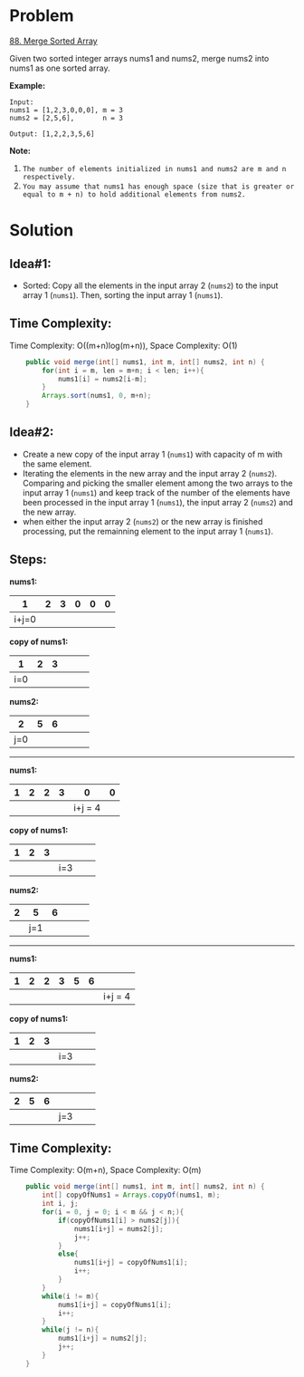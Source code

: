 # Problem
[88. Merge Sorted Array](https://leetcode.com/problems/merge-sorted-array/)

Given two sorted integer arrays nums1 and nums2, merge nums2 into nums1 as one sorted array.
 

**Example:**
```text
Input:
nums1 = [1,2,3,0,0,0], m = 3
nums2 = [2,5,6],       n = 3

Output: [1,2,2,3,5,6]
```

**Note:**

1. ```The number of elements initialized in nums1 and nums2 are m and n respectively.```
2. ```You may assume that nums1 has enough space (size that is greater or equal to m + n) to hold additional elements from nums2.```


# Solution
## Idea#1:
* Sorted: Copy all the elements in the input array 2 (```nums2```) to the input array 1 (```nums1```). Then, sorting the input array 1 (```nums1```).
##  Time Complexity:
Time Complexity: O((m+n)log(m+n)), Space Complexity: O(1)

```java
    public void merge(int[] nums1, int m, int[] nums2, int n) {
        for(int i = m, len = m+n; i < len; i++){
            nums1[i] = nums2[i-m];
        }
        Arrays.sort(nums1, 0, m+n);
    }
```

## Idea#2:
* Create a new copy of the input array 1 (```nums1```) with capacity of m with the same element. 
* Iterating the elements in the new array and the input array 2 (```nums2```). Comparing and picking the smaller element among the two arrays to the input array 1 (```nums1```) and keep track of the number of the elements have been processed in the input array 1 (```nums1```), the input array 2 (```nums2```) and the new array. 
* when either the input array 2 (```nums2```) or the new array is finished processing, put the remainning element to the input array 1 (```nums1```).

## Steps:
**nums1:**

|  1  | 2 | 3 | 0 | 0 | 0 |
|-----|---|---|---|---|---|
|i+j=0|   |   |   |   |   |

**copy of nums1:**

|  1  | 2 | 3 |   |   |   |
|-----|---|---|---|---|---|
| i=0 |   |   |   |   |   |

**nums2:**

|  2  | 5 | 6 |   |   |   |
|-----|---|---|---|---|---|
| j=0 |   |   |   |   |   |

----

**nums1:**

| 1 | 2 | 2 | 3 |    0    | 0 |
|---|---|---|---|---------|---|
|   |   |   |   | i+j = 4 |   |

**copy of nums1:**

| 1 | 2 | 3 |     |   |   |
|---|---|---|-----|---|---|
|   |   |   | i=3 |   |   |

**nums2:**

| 2 |  5  | 6 |   |   |   |
|---|-----|---|---|---|---|
|   | j=1 |   |   |   |   |

----

**nums1:**

| 1 | 2 | 2 | 3 | 5 | 6 |         |
|---|---|---|---|---|---|---------|
|   |   |   |   |   |   | i+j = 4 |

**copy of nums1:**

| 1 | 2 | 3 |     |   |   |
|---|---|---|-----|---|---|
|   |   |   | i=3 |   |   |

**nums2:**

| 2 | 5 | 6 |     |   |   |
|---|---|---|-----|---|---|
|   |   |   | j=3 |   |   |

##  Time Complexity:
Time Complexity: O(m+n), Space Complexity: O(m)

```java
    public void merge(int[] nums1, int m, int[] nums2, int n) {
        int[] copyOfNums1 = Arrays.copyOf(nums1, m);
        int i, j;
        for(i = 0, j = 0; i < m && j < n;){
            if(copyOfNums1[i] > nums2[j]){
                nums1[i+j] = nums2[j];
                j++;
            }
            else{
                nums1[i+j] = copyOfNums1[i];
                i++;
            }
        }
        while(i != m){
            nums1[i+j] = copyOfNums1[i];
            i++;
        }
        while(j != n){
            nums1[i+j] = nums2[j];
            j++;
        }
    }
```
